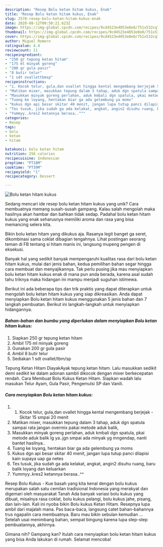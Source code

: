 ```yaml
---
description: "Resep Bolu ketan hitam kukus, Enak"
title: "Resep Bolu ketan hitam kukus, Enak"
slug: 2578-resep-bolu-ketan-hitam-kukus-enak
date: 2020-08-12T00:50:21.623Z
image: https://img-global.cpcdn.com/recipes/9cd4523e4053e8e0/751x532cq70/bolu-ketan-hitam-kukus-foto-resep-utama.jpg
thumbnail: https://img-global.cpcdn.com/recipes/9cd4523e4053e8e0/751x532cq70/bolu-ketan-hitam-kukus-foto-resep-utama.jpg
cover: https://img-global.cpcdn.com/recipes/9cd4523e4053e8e0/751x532cq70/bolu-ketan-hitam-kukus-foto-resep-utama.jpg
author: Miguel Romero
ratingvalue: 4.4
reviewcount: 11
recipeingredient:
- "250 gr tepung ketan hitam"
- "175 ml minyak goreng"
- "200 gr gula pasir"
- "8 butir telur"
- "1 sdt ovallettbmsp"
recipeinstructions:
- "1. Kocok telur, gula,dan ovallet hingga kental mengembang berjejak Skitar 15 smpai 20 menit"
- "Matikan mixer, masukkan tepung dalam 3 tahap, aduk dgn spatula sampai rata jangan overmix pakai metode aduk balik,"
- "Masukkan minyak goreng perlahan, aduk kmbali dgn spatula, pkai metode aduk balik lg ya..jgn smpai ada minyak yg mngendap, nanti bantet hasilnya.."
- "Tuang ke loyang, hentakan biar ga ada gelembung ya moms"
- "Kukus dgn api besar skitar 40 menit, jangan lupa tutup panci dilapisi kain supaya uap ga netes"
- "Tes tusuk, jika sudah ga ada kelakat, angkat, angin2 disuhu ruang, baru balik loyang dan keluarkan"
- "Yummyy..kres2 ketannya berasa..^^"
categories:
- Resep
tags:
- bolu
- ketan
- hitam

katakunci: bolu ketan hitam 
nutrition: 256 calories
recipecuisine: Indonesian
preptime: "PT18M"
cooktime: "PT39M"
recipeyield: "1"
recipecategory: Dessert

---
```



![Bolu ketan hitam kukus](https://img-global.cpcdn.com/recipes/9cd4523e4053e8e0/751x532cq70/bolu-ketan-hitam-kukus-foto-resep-utama.jpg)

Sedang mencari ide resep bolu ketan hitam kukus yang unik? Cara membuatnya memang susah-susah gampang. Kalau salah mengolah maka hasilnya akan hambar dan bahkan tidak sedap. Padahal bolu ketan hitam kukus yang enak seharusnya memiliki aroma dan rasa yang bisa memancing selera kita.

Bikin bolu ketan hitam yang dikukus aja. Rasanya legit banget ga seret, dikombinasi sama coklat dibagian tengahnya. Lihat postingan seorang teman di FB tentang si hitam manis ini, langsung mupeng pengen di eksekusi.

Banyak hal yang sedikit banyak mempengaruhi kualitas rasa dari bolu ketan hitam kukus, mulai dari jenis bahan, kedua pemilihan bahan segar hingga cara membuat dan menyajikannya. Tak perlu pusing jika mau menyiapkan bolu ketan hitam kukus enak di mana pun anda berada, karena asal sudah tahu triknya maka hidangan ini mampu menjadi suguhan istimewa.


Berikut ini ada beberapa tips dan trik praktis yang dapat diterapkan untuk mengolah bolu ketan hitam kukus yang siap dikreasikan. Anda dapat menyiapkan Bolu ketan hitam kukus menggunakan 5 jenis bahan dan 7 langkah pembuatan. Berikut ini langkah-langkah untuk menyiapkan hidangannya.

<!--inarticleads1-->

##### Bahan-bahan dan bumbu yang diperlukan dalam menyiapkan Bolu ketan hitam kukus:

1. Siapkan 250 gr tepung ketan hitam
1. Ambil 175 ml minyak goreng
1. Gunakan 200 gr gula pasir
1. Ambil 8 butir telur
1. Sediakan 1 sdt ovallet/tbm/sp


Tepung Ketan Hitam DiayakAyak tepung ketan hitam. Lalu masukkan sedikit demi sedikit ke dalam adonan sambil dikocok dengan mixer berkecepatan rendah. Cara Membuat Bolu Kukus Ketan Hitam. Siapkan wadah lalu masukan Telur Ayam, Gula Pasir, Pengemulsi SP dan Vanili. 

<!--inarticleads2-->

##### Cara menyiapkan Bolu ketan hitam kukus:

1. 1. Kocok telur, gula,dan ovallet hingga kental mengembang berjejak - Skitar 15 smpai 20 menit
1. Matikan mixer, masukkan tepung dalam 3 tahap, aduk dgn spatula sampai rata jangan overmix pakai metode aduk balik,
1. Masukkan minyak goreng perlahan, aduk kmbali dgn spatula, pkai metode aduk balik lg ya..jgn smpai ada minyak yg mngendap, nanti bantet hasilnya..
1. Tuang ke loyang, hentakan biar ga ada gelembung ya moms
1. Kukus dgn api besar skitar 40 menit, jangan lupa tutup panci dilapisi kain supaya uap ga netes
1. Tes tusuk, jika sudah ga ada kelakat, angkat, angin2 disuhu ruang, baru balik loyang dan keluarkan
1. Yummyy..kres2 ketannya berasa..^^


Resep Bolu Kukus - Kue basah yang kita kenal dengan bolu kukus merupakan salah satu cemilan tradisional Indonesia yang merakyat dan digemari oleh masyarakat Tanah Ada banyak variasi bolu kukus yang dibuat, misalnya rasa coklat, bolu kukus pelangi, bolu kukus jahe, pisang, dan lain-lain. Kali ini nyoba bikin Bolu kukus Ketan Hitam. Resepnya lupa ambil dari majalah mana. Pas baca-baca, langsung catet bahan-bahannya trus ngapalin cara membuatnya. Baru mau bikin sebulan kemudian … Setelah usai menimbang bahan, sempat bingung karena lupa step-step pembuatannya, akhirnya. 

Gimana nih? Gampang kan? Itulah cara menyiapkan bolu ketan hitam kukus yang bisa Anda lakukan di rumah. Selamat mencoba!
